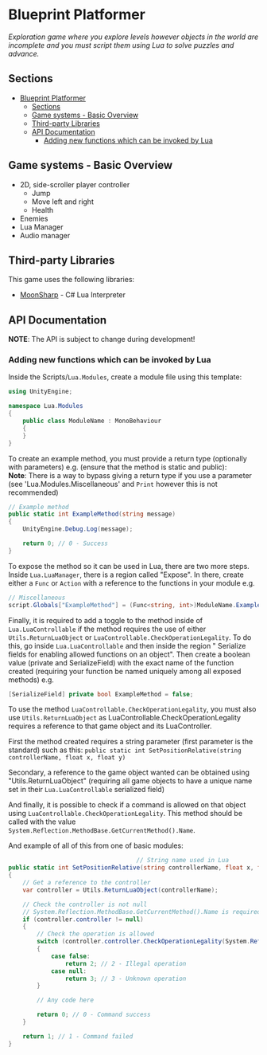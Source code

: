 # Blueprint Platformer
*Exploration game where you explore levels however objects in the world are incomplete and you must script them using Lua to solve puzzles and advance.*

## Sections
- [Blueprint Platformer](#blueprint-platformer)
  - [Sections](#sections)
  - [Game systems - Basic Overview](#game-systems---basic-overview)
  - [Third-party Libraries](#third-party-libraries)
  - [API Documentation](#api-documentation)
    - [Adding new functions which can be invoked by Lua](#adding-new-functions-which-can-be-invoked-by-lua)

## Game systems - Basic Overview
- 2D, side-scroller player controller
    - Jump
    - Move left and right
    - Health
- Enemies
- Lua Manager
- Audio manager

## Third-party Libraries
This game uses the following libraries:
- [MoonSharp](https://www.moonsharp.org/) - C# Lua Interpreter

## API Documentation
**NOTE**: The API is subject to change during development!

### Adding new functions which can be invoked by Lua
Inside the Scripts/`Lua.Modules`, create a module file using this template:
```cs
using UnityEngine;

namespace Lua.Modules
{
    public class ModuleName : MonoBehaviour
    {
    }
}
```

To create an example method, you must provide a return type (optionally with parameters) e.g. (ensure that the method is static and public):<br>
**Note**: There is a way to bypass giving a return type if you use a parameter (see 'Lua.Modules.Miscellaneous' and `Print` however this is not recommended)
```cs
// Example method 
public static int ExampleMethod(string message)
{
    UnityEngine.Debug.Log(message);

    return 0; // 0 - Success
}
```

To expose the method so it can be used in Lua, there are two more steps. Inside `Lua.LuaManager`, there is a region called "Expose". In there, create either a `Func` or `Action` with a reference to the functions in your module e.g.
```cs
// Miscellaneous
script.Globals["ExampleMethod"] = (Func<string, int>)ModuleName.ExampleMethod;
```

Finally, it is required to add a toggle to the method inside of `Lua.LuaControllable` if the method requires the use of either `Utils.ReturnLuaObject` or `LuaControllable.CheckOperationLegality`. To do this, go inside `Lua.LuaControllable` and then inside the region " Serialize fields for enabling allowed functions on an object". Then create a boolean value (private and SerializeField) with the exact name of the function created (requiring your function be named uniquely among all exposed methods) e.g.
```cs
[SerializeField] private bool ExampleMethod = false;
```

To use the method `LuaControllable.CheckOperationLegality`, you must also use `Utils.ReturnLuaObject` as LuaControllable.CheckOperationLegality requires a reference to that game object and its LuaController.

First the method created requires a string parameter (first parameter is the standard) such as this: `public static int SetPositionRelative(string controllerName, float x, float y)`

Secondary, a reference to the game object wanted can be obtained using "Utils.ReturnLuaObject" (requiring all game objects to have a unique name set in their `Lua.LuaControllable` serialized field)

And finally, it is possible to check if a command is allowed on that object using `LuaControllable.CheckOperationLegality`. This method should be called with the value `System.Reflection.MethodBase.GetCurrentMethod().Name`.

And example of all of this from one of basic modules:
```cs
                                    // String name used in Lua
public static int SetPositionRelative(string controllerName, float x, float y)
{
    // Get a reference to the controller
    var controller = Utils.ReturnLuaObject(controllerName);

    // Check the controller is not null
    // System.Reflection.MethodBase.GetCurrentMethod().Name is required to be passed
    if (controller.controller != null)
    {
        // Check the operation is allowed
        switch (controller.controller.CheckOperationLegality(System.Reflection.MethodBase.GetCurrentMethod().Name))
        {
            case false:
                return 2; // 2 - Illegal operation
            case null:
                return 3; // 3 - Unknown operation
        }

        // Any code here

        return 0; // 0 - Command success
    }

    return 1; // 1 - Command failed
}
```